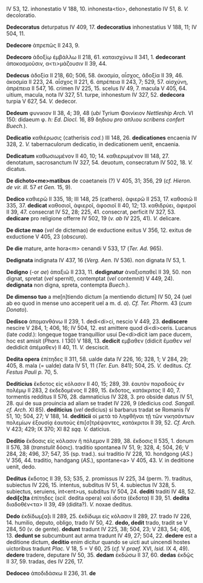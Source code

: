 IV 53, 12. inhonestatio V 188, 10. inhonesta\<tio\>, dehonestatio IV 51,
8. *V.* decoloratio.

**Dedecoratus** deturpatus IV 409, 17. **dedecoratius** inhonestatius V
188, 11; IV 504, 11.

**Dedecore** ἀπρεπῶς II 243, 9.

**Dedecoro** ἀδοξίῳ ἐμβάλλω II 218, 61. καταισχύνω II 341, 1.
**dedecorant** ἀποκοσμοῦσιν, α\<τι\>μάζουσιν II 39, 44.

**Dedecus** ἀδοξία II 218, 60; 506, 58. ἀκοσμία, αἶσχος, ἀδοξία II 39,
46. ἀκοσμία II 223, 24. αἶσχος II 221, 6. ἀπρέπεια II 243, 7; 529, 57.
αἰσχύνη, ἀπρέπεια II 547, 16. crimen IV 225, 15. scelus IV 49, 7. macula
V 405, 64. uitium, macula, nota IV 327, 51. turpe, inhonestum IV 327,
52. **dedecora** turpia V 627, 54. *V.* dedecor.

**Dedeum** φυνικιον II 38, 4; 39, 48 (*ubi* Tyrium Φοινίκιον *Nettleship
Arch.* VI 150: didaeum φ. *h: Ed. Diocl.* 16, 89 δηδιου *pro* απλιου
*scribens confert Buech.*).

**Dedicatio** καθιέρωσις (catherisis *cod.*) III 148, 26.
**dedicationes** encaenia IV 328, 2. *V.* tabernaculorum dedicatio, in
dedicationem uenit, encaenia.

**Dedicatum** καθωσιωμένον II 40, 10; 14. καθιερωμένον III 148, 27.
denotatum, sacrosanctum IV 327, 54. deuotum, consecratum IV 502, 18.
*V.* dicatus.

**De dichoto\<me\>matibus** de coaetaneis (?) V 405, 31; 356, 29 (*cf.
Hieron. de vir. ill.* 57 *et Gen.* 15, 9).

**Dedico** καθιερῶ II 335, 18; III 148, 25 (cathero). ἀφιερῶ II 253, 17.
καθοσιῶ II 335, 37. **dedicat** καθοσιοῖ, ἀφιεροῖ, ἀφοσιοῖ II 40, 12;
13. καθιδρύει, ἀφιεροῖ II 39, 47. consecrat IV 52, 28; 225, 41.
consecrat, perficit IV 327, 53. **dedicare** pro religione offerre IV
502, 19 (*v. ab* IV 225, 41). *V.* delicare.

**De dictae mao** (*vel* de dictemao) de exductione exitus V 356, 12.
exitus de exductione V 405, 23 (*obscura*).

**De die** mature, ante hora\<m\> cenandi V 533, 17 (*Ter. Ad.* 965).

**Dedignata** indignata IV 437, 16 (*Verg. Aen.* IV 536). non dignata
IV 53, 1.

**Dedigno** (-or *ae*) ἀπαξιῶ II 233, 11. **dedignatur** ἀναξιοπαθεῖ II
39, 50. non dignat, spretat (*vel* spernit), contemptat (*vel*
contemnit) V 449, 24). **dedignata** non digna, spreta, contempta
*Buech.*).

**De dimenso tuo** a me[n]tiendo dictum [a mentiendo dictum] IV 50,
24 (uel ab eo quod in mense uno acceperit uel a m. d. *a*)*. Cf. Ter.
Phorm.* 43 (*cum Donato*).

**Dedisco** ἀπομανθάνω II 239, 1. dedi\<di\>ci, nescio V 449, 23.
**dediscere** nescire V 284, 1; 406, 16; IV 504, 12. est amittere quod
di\<di\>ceris. Lucanus (late *codd.*): longeque togae tranquillior usui
De\<di\>dicit iam pace ducem, hoc est amisit (*Phars.* I 130) V 188, 13.
**dedicit** εμβαθεν (didicit ἔμαθεν *vel* dedidicit ἀπέμαθεν) II 40, 11.
*V.* desciscit.

**Dedita opera** ἐπίτηδες II 311, 58. ualde data IV 226, 16; 328, 1; V
284, 29; 405, 8. mala (= ualde) data IV 51, 11 (*Ter. Eun.* 841); 504,
25. *V.* deditus. *Cf. Festus Pauli p.* 70, 5.

**Dediticius** ἔκδοτος εἰς κόλασιν II 40, 15; 289, 39. ἑαυτὸν παραδοὺς
ἐν πολέμῳ II 283, 2 ἐκδεδομένος II 289, 15. ἔκδοτος, κατάκριτος II 40,
7. tormentis redditus II 576, 28. damnaticius IV 328, 3. pro obside
datus IV 51, 28. qui de sua prouincia ad aliam se tradet IV 226, 9
(dedicius *cod. Sangall. cf. Arch.* XI 85). **dediticius** (*vel*
dedicius) si barbarus tradat se Romanis IV 51, 10; 504, 27; V 188, 14.
**dediticii** οἱ μετὰ τὸ ληφθῆναι τῇ τῶν νικησάντων πολεμίων ἐξουσίᾳ
ἑαυτοὺς ἐπι[σ]τρέψαντες, κατάκριτοι II 39, 52. *Cf. Arch.* V 423; 429;
IX 370; XI 82 *sqq. V.* daticius.

**Deditio** ἔκδοσις εἰς κόλασιν ἤ πόλεμον II 289, 38. ἔκδοσις II 535, 1.
donum II 576, 38 (*transtulit* δόσις). traditio spontanea IV 51, 9; 328,
4; 504, 26; V 284, 28; 496, 37; 547, 35 (sp. trad.). sui traditio IV
228, 10. hondgong (*AS.*) V 356, 44. traditio, handgang (*AS.*),
spontane\<a\> V 405, 43. *V.* in deditione uenit, dedo.

**Deditus** ἔκδοτος II 39, 53; 535, 2. promissus IV 225, 34 (perm. ?).
traditus, subiectus IV 226, 15. intentus, subditus IV 51, 4. subiectus
IV 328, 5. subiectus, seruiens, int\<ent\>us, subditus IV 504, 24.
**dediti** traditi IV 48, 52. **dedi[c]ta** ἐπίτηδες (*scil.* dedita
opera) καὶ ιδοτα (ἔκδοτα) II 39, 51. **dedita** διαδοθέν\<τα\> II 39, 49
(didita?). *V.* noxae deditus.

**Dedo** ἐκδίδωμ[α]ι II 289, 25. ἐκδίδωμι εἰς κόλασιν II 289, 27.
trado IV 226, 14. humilio, deputo, obligo, trado IV 50, 42. **dedo,
dedit** trado, tradit se V 284, 50 (*v.* de gente). **dedunt** tradunt
IV 225, 38; 504, 23; V 283, 54; 406, 13. **dedunt se** subcumbunt aut
arma tradunt IV 49, 27; 504, 22. **dedere** est a deditione dictum,
**deditio** enim dicitur quando se uicti aut uincendi hostes uictoribus
tradunt *Plac.* V 18, 5 = V 60, 25 (*cf.* V *praef.* XVI, *Isid.* IX 4,
49). **dedere** tradere, deputare IV 50, 35. **dedam** ἐκδώσω II 37, 60.
**dedas** ἐκδῷς II 37, 59. tradas, des IV 226, 17.

**Dedoceo** ἀποδιδάσκω II 236, 31. **de­**
